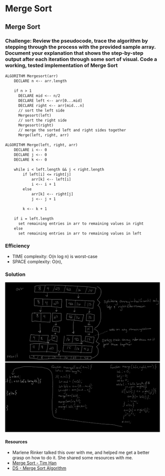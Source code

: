 # Merge Sort

##  Merge Sort

### Challenge: Review the pseudocode, trace the algorithm by stepping through the process with the provided sample array. Document your explanation that shows the step-by-step output after each iteration through some sort of visual. Code a working, tested implementation of Merge Sort

    ALGORITHM Mergesort(arr)
        DECLARE n <-- arr.length
              
        if n > 1
          DECLARE mid <-- n/2
          DECLARE left <-- arr[0...mid]
          DECLARE right <-- arr[mid...n]
          // sort the left side
          Mergesort(left)
          // sort the right side
          Mergesort(right)
          // merge the sorted left and right sides together
          Merge(left, right, arr)

    ALGORITHM Merge(left, right, arr)
        DECLARE i <-- 0
        DECLARE j <-- 0
        DECLARE k <-- 0

        while i < left.length && j < right.length
            if left[i] <= right[j]
                arr[k] <-- left[i]
                i <-- i + 1
            else
                arr[k] <-- right[j]
                j <-- j + 1
                
            k <-- k + 1

        if i = left.length
          set remaining entries in arr to remaining values in right
        else
          set remaining entries in arr to remaining values in left

### Efficiency
- TIME complexity: O(n log n) is worst-case
- SPACE complexity: O(n), 

### Solution
![mergeSort](./mergesortvisual.jpg)
![mergeSort](./mergesortjs.jpg)

#### Resources
- Marlene Rinker talked this over with me, and helped me get a better grasp on how to do it. She shared some resources with me.
- [Merge Sort - Tim Han](https://medium.com/javascript-in-plain-english/javascript-merge-sort-3205891ac060)
- [DS - Merge Sort Algorithm](https://www.tutorialspoint.com/data_structures_algorithms/merge_sort_algorithm.htm#:~:text=Merge%20sort%20is%20a%20sorting,them%20in%20a%20sorted%20manner.)